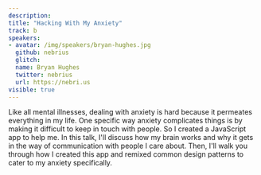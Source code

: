 ```yaml
---
description:
title: "Hacking With My Anxiety"
track: b
speakers:
- avatar: /img/speakers/bryan-hughes.jpg
  github: nebrius
  glitch:
  name: Bryan Hughes
  twitter: nebrius
  url: https://nebri.us
visible: true
---
```


Like all mental illnesses, dealing with anxiety is hard because it permeates everything in my life. One specific way anxiety complicates things is by making it difficult to keep in touch with people. So I created a JavaScript app to help me. In this talk, I'll discuss how my brain works and why it gets in the way of communication with people I care about. Then, I'll walk you through how I created this app and remixed common design patterns to cater to my anxiety specifically.

